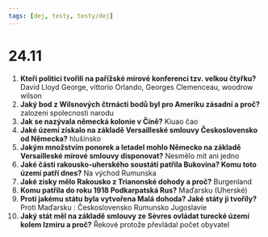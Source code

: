 ```yaml
---
tags: [dej, testy, testy/dej]
---
```

# 24.11
1. **Kteří politici tvořili na pařížské mírové konferenci tzv. velkou čtyřku?** David Lloyd George, vittorio Orlando, Georges Clemenceau, woodrow wilson
2. **Jaký bod z Wilsnových čtrnácti bodů byl pro Ameriku zásadní a proč?** zalozeni spolecnosti narodu
3. **Jak se nazývala německá kolonie v Číně?** Kiuao čao
4. **Jaké území získalo na základě Versailleské smlouvy Československo od Německa?** hlušínsko 
5. **Jakým množstvím ponorek a letadel mohlo Německo na základě Versailleské mírové smlouvy disponovat?** Nesmělo mít ani jedno
6. **Jaké části rakousko-uherského soustátí patřila Bukovina? Komu toto území patří dnes?** Na východ Rumunska 
7. **Jaké zisky mělo Rakousko z Trianonské dohody a proč?** Burgenland 
8. **Komu patřila do roku 1918 Podkarpatská Rus?** Maďarsku (Uherské)
9. **Proti jakému státu byla vytvořena Malá dohoda? Jaké státy ji tvořily?** Proti Maďarsku : Československo Rumunsko Jugoslavie 
10. **Jaký stát měl na základě smlouvy ze Sèvres ovládat turecké území kolem Izmiru a proč?** Řekové protože převládal počet obyvatel